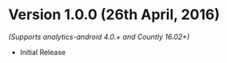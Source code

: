 
Version 1.0.0 (26th April, 2016)
===================================
*(Supports analytics-android 4.0.+ and Countly 16.02+)*

  * Initial Release
